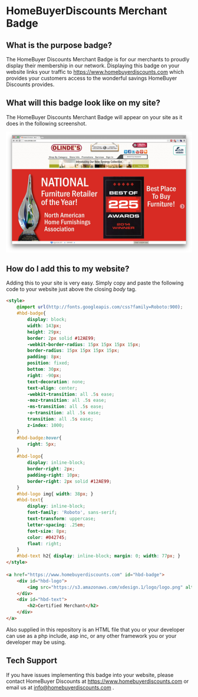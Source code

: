 # HomeBuyerDiscounts Merchant Badge

## What is the purpose badge?

The HomeBuyer Discounts Merchant Badge is for our merchants to proudly display their membership in our network. Displaying this badge on your website links your traffic to https://www.homebuyerdiscounts.com which provides your customers access to the wonderful savings HomeBuyer Discounts provides.

## What will this badge look like on my site?

The HomeBuyer Discounts Merchant Badge will appear on your site as it does in the following screenshot.

![HomeBuyer Discounts Screenshot](https://raw.githubusercontent.com/gibbyxdesign/HomeBuyerDiscounts/master/example-screenshot.jpg)

## How do I add this to my website?

Adding this to your site is very easy. Simply copy and paste the following code to your website just above the closing *body* tag.

```html
<style>
	@import url(http://fonts.googleapis.com/css?family=Roboto:900);
	#hbd-badge{ 
		display: block;
		width: 143px; 
		height: 29px; 
		border: 2px solid #12AE99; 
		-webkit-border-radius: 15px 15px 15px 15px;
		border-radius: 15px 15px 15px 15px;
		padding: 8px;
		position: fixed;
		bottom: 30px;
		right: -90px;
		text-decoration: none;
		text-align: center;
		-webkit-transition: all .5s ease;
		-moz-transition: all .5s ease;
		-ms-transition: all .5s ease;
		-o-transition: all .5s ease;
		transition: all .5s ease;
		z-index: 1000;
	}
	#hbd-badge:hover{
		right: 5px;
	}
	#hbd-logo{
		display: inline-block; 
		border-right: 2px;
		padding-right: 10px;
		border-right: 2px solid #12AE99;
	}
	#hbd-logo img{ width: 38px; }
	#hbd-text{
		display: inline-block; 
		font-family: 'Roboto', sans-serif;
		text-transform: uppercase;
		letter-spacing: .25em;
		font-size: 8px;
		color: #042745;
		float: right;
	}
	#hbd-text h2{ display: inline-block; margin: 0; width: 77px; }
</style>

<a href="https://www.homebuyerdiscounts.com" id="hbd-badge">
	<div id="hbd-logo">
		<img src="https://s3.amazonaws.com/xdesign.1/logo/logo.png" alt="HomeBuyer Discounts">
	</div>
	<div id="hbd-text">
		<h2>Certified Merchant</h2>
	</div>
</a>
```

Also supplied in this repository is an HTML file that you or your developer can use as a php include, asp inc, or any other framework you or your developer may be using.

## Tech Support

If you have issues implementing this badge into your website, please contact HomeBuyer Discounts at https://www.homebuyerdiscounts.com or email us at [info@homebuyerdiscounts.com](mailto:info@homebuyerdiscounts.com) .